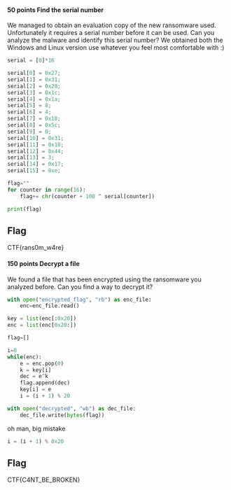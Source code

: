 #### 50 points Find the serial number

We managed to obtain an evaluation copy of the new ransomware used. Unfortunately it requires a serial number before it can be used. Can you analyze the malware and identify this serial number? We obtained both the Windows and Linux version use whatever you feel most comfortable with :)

```python
serial = [0]*16

serial[0] = 0x27;
serial[1] = 0x31;
serial[2] = 0x20;
serial[3] = 0x1c;
serial[4] = 0x1a;
serial[5] = 8;
serial[6] = 4;
serial[7] = 0x18;
serial[8] = 0x5c;
serial[9] = 0;
serial[10] = 0x31;
serial[11] = 0x18;
serial[12] = 0x44;
serial[13] = 3;
serial[14] = 0x17;
serial[15] = 0xe;

flag=""
for counter in range(16):
	flag+= chr(counter + 100 ^ serial[counter])

print(flag)
```

## Flag
CTF{rans0m_w4re}

#### 150 points Decrypt a file

We found a file that has been encrypted using the ransomware you analyzed before. Can you find a way to decrypt it?

```python
with open("encrypted_flag", "rb") as enc_file:
	enc=enc_file.read()

key = list(enc[:0x20])
enc = list(enc[0x20:])

flag=[]

i=0
while(enc):
	e = enc.pop(0)
	k = key[i]
	dec = e^k
	flag.append(dec)
	key[i] = e
	i = (i + 1) % 20

with open("decrypted", "wb") as dec_file:
	dec_file.write(bytes(flag))
```
oh man, big mistake
```python
i = (i + 1) % 0x20
```

## Flag
CTF{C4NT_BE_BROKEN}